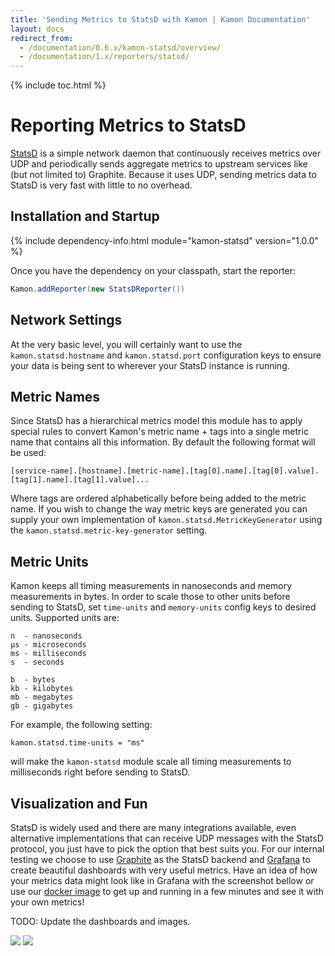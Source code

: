 ```yaml
---
title: 'Sending Metrics to StatsD with Kamon | Kamon Documentation'
layout: docs
redirect_from:
  - /documentation/0.6.x/kamon-statsd/overview/
  - /documentation/1.x/reporters/statsd/
---
```


{% include toc.html %}

Reporting Metrics to StatsD
===========================

[StatsD] is a simple network daemon that continuously receives metrics over UDP and periodically sends aggregate metrics
to upstream services like (but not limited to) Graphite. Because it uses UDP, sending metrics data to StatsD is very
fast with little to no overhead.


## Installation and Startup

{% include dependency-info.html module="kamon-statsd" version="1.0.0" %}

Once you have the dependency on your classpath, start the reporter:

```scala
Kamon.addReporter(new StatsDReporter())
```

## Network Settings

At the very basic level, you will certainly want to use the `kamon.statsd.hostname` and `kamon.statsd.port` configuration
keys to ensure your data is being sent to wherever your StatsD instance is running.



## Metric Names

Since StatsD has a hierarchical metrics model this module has to apply special rules to convert Kamon's metric name + tags
into a single metric name that contains all this information. By default the following format will be used:

```typesafeconfig
[service-name].[hostname].[metric-name].[tag[0].name].[tag[0].value].[tag[1].name].[tag[1].value]...
```

Where tags are ordered alphabetically before being added to the metric name. If you wish to change the way metric
keys are generated you can supply your own implementation of `kamon.statsd.MetricKeyGenerator` using the
`kamon.statsd.metric-key-generator` setting.



## Metric Units

Kamon keeps all timing measurements in nanoseconds and memory measurements in bytes. In order to scale those to other
units before sending to StatsD, set `time-units` and `memory-units` config keys to desired units. Supported units are:

```typesafeconfig
n  - nanoseconds
µs - microseconds
ms - milliseconds
s  - seconds

b  - bytes
kb - kilobytes
mb - megabytes
gb - gigabytes
```

For example, the following setting:

```typesafeconfig
kamon.statsd.time-units = "ms"
```

will make the `kamon-statsd` module scale all timing measurements to milliseconds right before sending to StatsD.



## Visualization and Fun

StatsD is widely used and there are many integrations available, even alternative implementations that can receive UDP
messages with the StatsD protocol, you just have to pick the option that best suits you. For our internal testing we
choose to use [Graphite] as the StatsD backend and [Grafana] to create beautiful dashboards with very useful metrics.
Have an idea of how your metrics data might look like in Grafana with the screenshot bellow or use our [docker image] to
get up and running in a few minutes and see it with your own metrics!

TODO: Update the dashboards and images.

<img class="img-fluid my-4" src="http://kamon.io/assets/img/kamon-statsd-grafana.png">

<img class="img-fluid my-4" src="http://kamon.io/assets/img/kamon-system-metrics.png">


[StatsD]: https://github.com/etsy/statsd/
[get started]: /documentation/get-started/
[Graphite]: http://graphite.wikidot.com/
[Grafana]: http://grafana.org
[docker image]: https://github.com/kamon-io/docker-grafana-graphite
[Datadog Module]: ../../kamon-datadog/overview/

